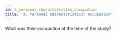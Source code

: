 ```yaml
---
id: 3_personal_characteristics_occupation
title: "3. Personal Characteristics: Occupation"
---
```

What was their occupation at the time of the study? 